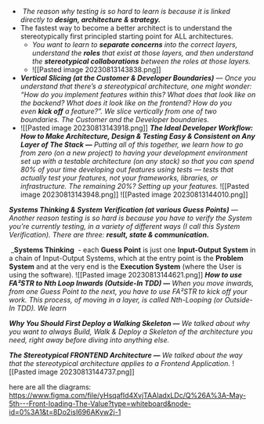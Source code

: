 -  _The reason why testing is so hard to learn is because it is linked directly to **design, architecture & strategy.**_
- The fastest way to become a better architect is to understand the stereotypically first principled starting point for ALL architectures.
	- _You want to learn to **separate concerns** into the correct layers, understand the **roles** that exist at those layers, and then understand the **stereotypical collaborations** between the roles at those layers._
	- ![[Pasted image 20230813143838.png]]
- _**Vertical Slicing (at the Customer & Developer Boundaries)** — Once you understand that there’s a stereotypical architecture, one might wonder: “How do you implement features within this? What does that look like on the backend? What does it look like on the frontend? How do you even **kick off** a feature?”. We slice vertically from one of two boundaries. The Customer and the Developer boundaries._
- ![[Pasted image 20230813143918.png]]
_**The Ideal Developer Workflow: How to Make Architecture, Design & Testing Easy & Consistent on Any Layer of The Stack —** Putting all of this together, we learn how to go from zero (on a new project) to having your development environment set up with a testable architecture (on any stack) so that you can spend 80% of your time developing out features using tests — tests that actually test your features, not your frameworks, libraries, or infrastructure. The remaining 20%? Setting up your features._
![[Pasted image 20230813143948.png]]
![[Pasted image 20230813144010.png]]

_**Systems Thinking & System Verification (at various Guess Points)** — Another reason testing is so hard is because you have to verify the System you’re currently testing, in a variety of different ways (I call this System Verification). There are three: **result, state & communication.**_

 _**Systems Thinking**
 - each **Guess Point** is just one **Input-Output System** in a chain of Input-Output Systems, which at the entry point is the **Problem System** and at the very end is the **Execution System** (where the User is using the software).
![[Pasted image 20230813144621.png]]
_**How to use FA²STR to Nth Loop Inwards (Outside-In TDD) —** When you move inwards, from one Guess Point to the next, you have to use FA²STR to kick off your work. This process, of moving in a layer, is called Nth-Looping (or Outside-In TDD). We learn_

_**Why You Should First Deploy a Walking Skeleton —** We talked about why you want to always Build, Walk & Deploy a Skeleton of the architecture you need, right away before diving into anything else._

_**The Stereotypical FRONTEND Architecture —** We talked about the way that the stereotypical architecture applies to a Frontend Application._
![[Pasted image 20230813144737.png]]

here are all the diagrams:
https://www.figma.com/file/yHsqafId4XvjTAAladxLDc/Q%26A%3A-May-5th---Front-loading-The-Value?type=whiteboard&node-id=0%3A1&t=8Do2isI696AKyw2j-1